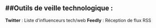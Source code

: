 ##Outils de veille technologique :
---------------------------------
**Twitter** : Liste d'influenceurs tech/web
**Feedly** : Réception de flux RSS